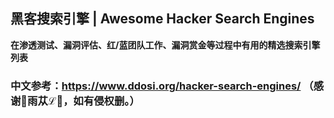 ## 黑客搜索引擎 | Awesome Hacker Search Engines
**在渗透测试、漏洞评估、红/蓝团队工作、漏洞赏金等过程中有用的精选搜索引擎列表**

### 中文参考：https://www.ddosi.org/hacker-search-engines/ （感谢🔰雨苁ℒ🔰，如有侵权删。）

